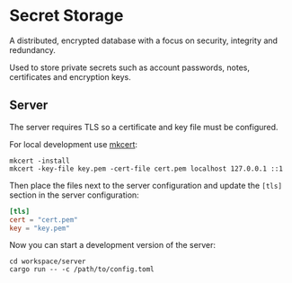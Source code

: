 # Secret Storage

A distributed, encrypted database with a focus on security, integrity and redundancy.

Used to store private secrets such as account passwords, notes, certificates and encryption keys.

## Server

The server requires TLS so a certificate and key file must be configured.

For local development use [mkcert][]:

```
mkcert -install
mkcert -key-file key.pem -cert-file cert.pem localhost 127.0.0.1 ::1
```

Then place the files next to the server configuration and update the `[tls]` section in the server configuration:

```toml
[tls]
cert = "cert.pem"
key = "key.pem"
```

Now you can start a development version of the server:

```
cd workspace/server
cargo run -- -c /path/to/config.toml
```

[mkcert]: https://github.com/FiloSottile/mkcert
